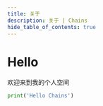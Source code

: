 ```yaml
---
title: 关于
description: 关于 | Chains
hide_table_of_contents: true
---
```


# Hello

欢迎来到我的个人空间

```python
print('Hello Chains')
```
